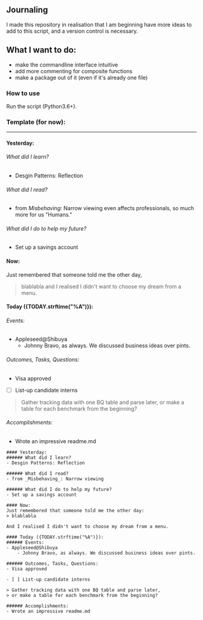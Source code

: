 ## Journaling
I made this repository in realisation that I am beginning have more ideas
to add to this script, and a version control is necessary.

## What I want to do:
- make the commandline interface intuitive
- add more commenting for composite functions
- make a package out of it (even if it's already one file)

### How to use
Run the script (Python3.6+).

### Template (for now):
---
#### Yesterday:
###### What did I learn?
- Desgin Patterns: Reflection

###### What did I read?
- from _Misbehaving_: Narrow viewing even affects professionals,
so much more for us "Humans."

###### What did I do to help my future?
- Set up a savings account

#### Now:
Just remembered that someone told me the other day,
> blablabla
and I realised I didn't want to choose my dream from a menu.

#### Today ({TODAY.strftime("%A")}):
###### Events:
- Appleseed@Shibuya
    - Johnny Bravo, as always. We discussed business ideas over pints.

###### Outcomes, Tasks, Questions:
- Visa approved

- [ ] List-up candidate interns

> Gather tracking data with one BQ table and parse later,
> or make a table for each benchmark from the beginning?

###### Accomplishments:
- Wrote an impressive readme.md
```
#### Yesterday:
###### What did I learn?
- Desgin Patterns: Reflection

###### What did I read?
- from _Misbehaving_: Narrow viewing

###### What did I do to help my future?
- Set up a savings account

#### Now:
Just remembered that someone told me the other day:
> blablabla

And I realised I didn't want to choose my dream from a menu.

#### Today ({TODAY.strftime("%A")}):
###### Events:
- Appleseed@Shibuya
    - Johnny Bravo, as always. We discussed business ideas over pints.

###### Outcomes, Tasks, Questions:
- Visa approved

- [ ] List-up candidate interns

> Gather tracking data with one BQ table and parse later,
> or make a table for each benchmark from the beginning?

###### Accomplishments:
- Wrote an impressive readme.md
```
